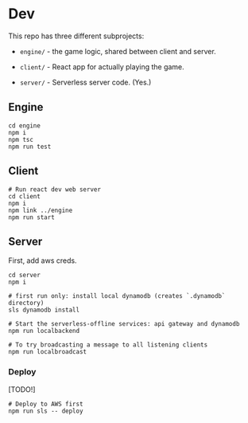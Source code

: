 # Dev

This repo has three different subprojects:

- `engine/` - the game logic, shared between client and server.

- `client/` - React app for actually playing the game.

- `server/` - Serverless server code. (Yes.)

## Engine

```
cd engine
npm i
npm tsc
npm run test

```

## Client

```
# Run react dev web server
cd client
npm i
npm link ../engine
npm run start
```

## Server

First, add aws creds.

```
cd server
npm i

# first run only: install local dynamodb (creates `.dynamodb` directory)
sls dynamodb install

# Start the serverless-offline services: api gateway and dynamodb
npm run localbackend

# To try broadcasting a message to all listening clients
npm run localbroadcast
```

### Deploy

[TODO!]

```
# Deploy to AWS first
npm run sls -- deploy

```

